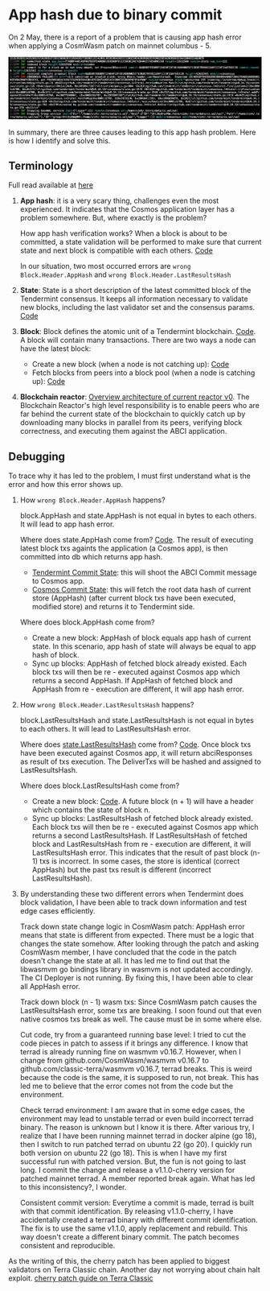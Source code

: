 # App hash due to binary commit

On 2 May, there is a report of a problem that is causing app hash error when applying a CosmWasm patch on mainnet columbus - 5.

![1-app-hash](assets/1-app-hash.png)

In summary, there are three causes leading to this app hash problem. Here is how I identify and solve this.

## Terminology

Full read available at [here](https://github.com/tendermint/tendermint/blob/main/spec/core/readme.md)

1. **App hash**: it is a very scary thing, challenges even the most experienced. It indicates that the Cosmos application layer has a problem somewhere. But, where exactly is the problem?

    How app hash verification works? When a block is about to be committed, a state validation will be performed to make sure that current state and next block is compatible with each others. [Code](https://github.com/tendermint/tendermint/blob/main/state/validation.go#L15)

    In our situation, two most occurred errors are `wrong Block.Header.AppHash` and `wrong Block.Header.LastResultsHash`

2. **State**: State is a short description of the latest committed block of the Tendermint consensus. It keeps all information necessary to validate new blocks, including the last validator set and the consensus params. [Code](https://github.com/tendermint/tendermint/blob/main/state/state.go#L48)

3. **Block**: Block defines the atomic unit of a Tendermint blockchain. [Code](https://github.com/tendermint/tendermint/blob/main/types/block.go#L43). A block will contain many transactions. There are two ways a node can have the latest block:
   * Create a new block (when a node is not catching up): [Code](https://github.com/tendermint/tendermint/blob/main/state/execution.go#L94)
   * Fetch blocks from peers into a block pool (when a node is catching up): [Code](https://github.com/tendermint/tendermint/blob/main/blockchain/v0/pool.go#L375)

4. **Blockchain reactor**: [Overview architecture of current reactor v0](https://github.com/tendermint/tendermint/blob/master/docs/architecture/adr-040-blockchain-reactor-refactor.md#context). The Blockchain Reactor's high level responsibility is to enable peers who are far behind the current state of the blockchain to quickly catch up by downloading many blocks in parallel from its peers, verifying block correctness, and executing them against the ABCI application. 

## Debugging

To trace why it has led to the problem, I must first understand what is the error and how this error shows up.

1. How `wrong Block.Header.AppHash` happens? 

    block.AppHash and state.AppHash is not equal in bytes to each others. It will lead to app hash error.

    Where does state.AppHash come from? [Code](https://github.com/tendermint/tendermint/blob/main/state/execution.go#L191). The result of executing latest block txs againts the application (a Cosmos app), is then committed into db which returns app hash.
    * [Tendermint Commit State](https://github.com/tendermint/tendermint/blob/main/state/execution.go#L211): this will shoot the ABCI Commit message to Cosmos app.
    * [Cosmos Commit State](https://github.com/cosmos/cosmos-sdk/blob/main/baseapp/abci.go#L458): this will fetch the root data hash of current store (AppHash) (after current block txs have been executed, modified store) and returns it to Tendermint side.

    Where does block.AppHash come from? 
    * Create a new block: AppHash of block equals app hash of current state. In this scenario, app hash of state will always be equal to app hash of block.
    * Sync up blocks: AppHash of fetched block already existed. Each block txs will then be re - executed against Cosmos app which returns a second AppHash. If AppHash of fetched block and AppHash from re - execution are different, it will app hash error.

2. How `wrong Block.Header.LastResultsHash` happens?

    block.LastResultsHash and state.LastResultsHash is not equal in bytes to each others. It will lead to LastResultsHash error.

    Where does [state.LastResultsHash]() come from? [Code](https://github.com/tendermint/tendermint/blob/main/state/execution.go#L403). Once block txs have been executed against Cosmos app, it will return abciResponses as result of txs execution. The DeliverTxs will be hashed and assigned to LastResultsHash.

    Where does block.LastResultsHash come from?
    * Create a new block: [Code](https://github.com/tendermint/tendermint/blob/main/state/state.go#L253). A future block (n + 1) will have a header which contains the state of block n.
    * Sync up blocks: LastResultsHash of fetched block already existed. Each block txs will then be re - executed against Cosmos app which returns a second LastResultsHash. If LastResultsHash of fetched block and LastResultsHash from re - execution are different, it will LastResultsHash error. This indicates that the result of past block (n-1) txs is incorrect. In some cases, the store is identical (correct AppHash) but the past txs result is different (incorrect LastResultsHash).

3. By understanding these two different errors when Tendermint does block validation, I have been able to track down information and test edge cases efficiently.

    Track down state change logic in CosmWasm patch: AppHash error means that state is different from expected. There must be a logic that changes the state somehow. After looking through the patch and asking CosmWasm member, I have concluded that the code in the patch doesn't change the state at all. It has led me to find out that the libwasmvm go bindings library in wasmvm is not updated accordingly. The CI Deployer is not running. By fixing this, I have been able to clear all AppHash error.

    Track down block (n - 1) wasm txs: Since CosmWasm patch causes the LastResultsHash error, some txs are breaking. I soon found out that even native cosmos txs break as well. The cause must be in some where else.

    Cut code, try from a guaranteed running base level: I tried to cut the code pieces in patch to assess if it brings any difference. I know that terrad is already running fine on wasmvm v0.16.7. However, when I change from github.com/CosmWasm/wasmvm v0.16.7 to github.com/classic-terra/wasmvm v0.16.7, terrad breaks. This is weird because the code is the same, it is supposed to run, not break. This has led me to believe that the error comes not from the code but the environment.

    Check terrad environment: I am aware that in some edge cases, the environment may lead to unstable terrad or even build incorrect terrad binary. The reason is unknown but I know it is there. After various try, I realize that I have been running mainnet terrad in docker alpine (go 18), then I switch to run patched terrad on ubuntu 22 (go 20). I quickly run both version on ubuntu 22 (go 18). This is when I have my first successful run with patched version. But, the fun is not going to last long. I commit the change and release a v1.1.0-cherry version for patched mainnet terrad. A member reported break again. What has led to this inconsistency?, I wonder.

    Consistent commit version: Everytime a commit is made, terrad is built with that commit identification. By releasing v1.1.0-cherry, I have accidentally created a terrad binary with different commit identification. The fix is to use the same v1.1.0, apply replacement and rebuild. This way doesn't create a different binary commit. The patch becomes consistent and reproducible.

As the writing of this, the cherry patch has been applied to biggest validators on Terra Classic chain. Another day not worrying about chain halt exploit. [cherry patch guide on Terra Classic](https://github.com/classic-terra/documents/blob/main/guides/cherry-patch.md)
